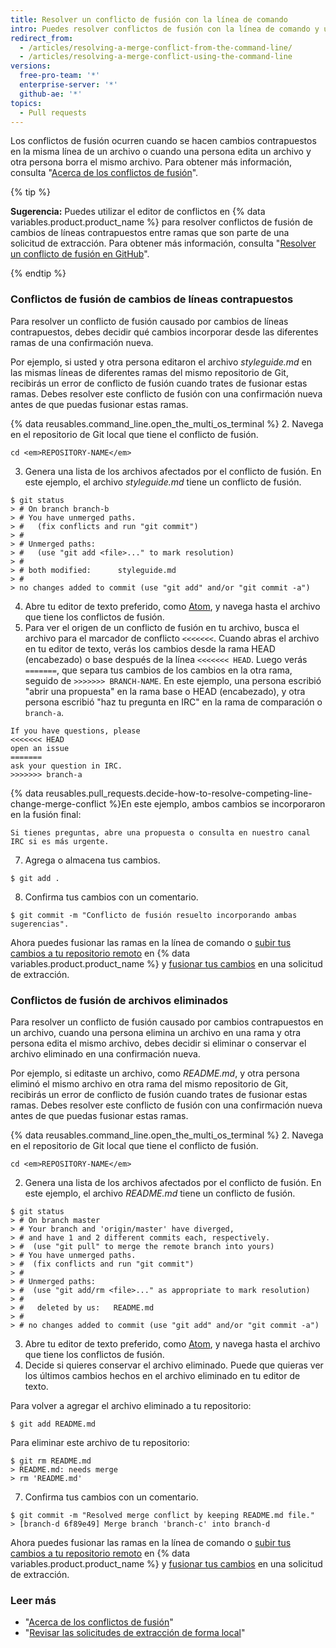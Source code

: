 ```yaml
---
title: Resolver un conflicto de fusión con la línea de comando
intro: Puedes resolver conflictos de fusión con la línea de comando y un editor de texto.
redirect_from:
  - /articles/resolving-a-merge-conflict-from-the-command-line/
  - /articles/resolving-a-merge-conflict-using-the-command-line
versions:
  free-pro-team: '*'
  enterprise-server: '*'
  github-ae: '*'
topics:
  - Pull requests
---
```


Los conflictos de fusión ocurren cuando se hacen cambios contrapuestos en la misma línea de un archivo o cuando una persona edita un archivo y otra persona borra el mismo archivo. Para obtener más información, consulta "[Acerca de los conflictos de fusión](/articles/about-merge-conflicts/)".

{% tip %}

**Sugerencia:** Puedes utilizar el editor de conflictos en {% data variables.product.product_name %} para resolver conflictos de fusión de cambios de líneas contrapuestos entre ramas que son parte de una solicitud de extracción. Para obtener más información, consulta "[Resolver un conflicto de fusión en GitHub](/articles/resolving-a-merge-conflict-on-github)".

{% endtip %}

### Conflictos de fusión de cambios de líneas contrapuestos

Para resolver un conflicto de fusión causado por cambios de líneas contrapuestos, debes decidir qué cambios incorporar desde las diferentes ramas de una confirmación nueva.

Por ejemplo, si usted y otra persona editaron el archivo _styleguide.md_ en las mismas líneas de diferentes ramas del mismo repositorio de Git, recibirás un error de conflicto de fusión cuando trates de fusionar estas ramas. Debes resolver este conflicto de fusión con una confirmación nueva antes de que puedas fusionar estas ramas.

{% data reusables.command_line.open_the_multi_os_terminal %}
2. Navega en el repositorio de Git local que tiene el conflicto de fusión.
  ```shell
  cd <em>REPOSITORY-NAME</em>
  ```
3. Genera una lista de los archivos afectados por el conflicto de fusión. En este ejemplo, el archivo *styleguide.md* tiene un conflicto de fusión.
  ```shell
  $ git status
  > # On branch branch-b
  > # You have unmerged paths.
  > #   (fix conflicts and run "git commit")
  > #
  > # Unmerged paths:
  > #   (use "git add <file>..." to mark resolution)
  > #
  > # both modified:      styleguide.md
  > #
  > no changes added to commit (use "git add" and/or "git commit -a")
  ```
4. Abre tu editor de texto preferido, como [Atom](https://atom.io/), y navega hasta el archivo que tiene los conflictos de fusión.
5. Para ver el origen de un conflicto de fusión en tu archivo, busca el archivo para el marcador de conflicto `<<<<<<<`. Cuando abras el archivo en tu editor de texto, verás los cambios desde la rama HEAD (encabezado) o base después de la línea `<<<<<<< HEAD`. Luego verás `=======`, que separa tus cambios de los cambios en la otra rama, seguido de `>>>>>>> BRANCH-NAME`. En este ejemplo, una persona escribió "abrir una propuesta" en la rama base o HEAD (encabezado), y otra persona escribió "haz tu pregunta en IRC" en la rama de comparación o `branch-a`.

 ```
If you have questions, please
<<<<<<< HEAD
open an issue
=======
ask your question in IRC.
>>>>>>> branch-a
  ```
{% data reusables.pull_requests.decide-how-to-resolve-competing-line-change-merge-conflict %}En este ejemplo, ambos cambios se incorporaron en la fusión final:

  ```shell
  Si tienes preguntas, abre una propuesta o consulta en nuestro canal IRC si es más urgente.
  ```
7. Agrega o almacena tus cambios.
  ```shell
  $ git add .
  ```
8. Confirma tus cambios con un comentario.
  ```shell
  $ git commit -m "Conflicto de fusión resuelto incorporando ambas sugerencias".
  ```

Ahora puedes fusionar las ramas en la línea de comando o [subir tus cambios a tu repositorio remoto](/articles/pushing-commits-to-a-remote-repository/) en {% data variables.product.product_name %} y [fusionar tus cambios](/articles/merging-a-pull-request/) en una solicitud de extracción.

### Conflictos de fusión de archivos eliminados

Para resolver un conflicto de fusión causado por cambios contrapuestos en un archivo, cuando una persona elimina un archivo en una rama y otra persona edita el mismo archivo, debes decidir si eliminar o conservar el archivo eliminado en una confirmación nueva.

Por ejemplo, si editaste un archivo, como *README.md*, y otra persona eliminó el mismo archivo en otra rama del mismo repositorio de Git, recibirás un error de conflicto de fusión cuando trates de fusionar estas ramas. Debes resolver este conflicto de fusión con una confirmación nueva antes de que puedas fusionar estas ramas.

{% data reusables.command_line.open_the_multi_os_terminal %}
2. Navega en el repositorio de Git local que tiene el conflicto de fusión.
  ```shell
  cd <em>REPOSITORY-NAME</em>
  ```
2. Genera una lista de los archivos afectados por el conflicto de fusión. En este ejemplo, el archivo *README.md* tiene un conflicto de fusión.
  ```shell
  $ git status
  > # On branch master
  > # Your branch and 'origin/master' have diverged,
  > # and have 1 and 2 different commits each, respectively.
  > #  (use "git pull" to merge the remote branch into yours)
  > # You have unmerged paths.
  > #  (fix conflicts and run "git commit")
  > #
  > # Unmerged paths:
  > #  (use "git add/rm <file>..." as appropriate to mark resolution)
  > #
  > #   deleted by us:   README.md
  > #
  > # no changes added to commit (use "git add" and/or "git commit -a")
  ```
3. Abre tu editor de texto preferido, como [Atom](https://atom.io/), y navega hasta el archivo que tiene los conflictos de fusión.
6. Decide si quieres conservar el archivo eliminado. Puede que quieras ver los últimos cambios hechos en el archivo eliminado en tu editor de texto.

 Para volver a agregar el archivo eliminado a tu repositorio:
  ```shell
  $ git add README.md
  ```
 Para eliminar este archivo de tu repositorio:
  ```shell
  $ git rm README.md
  > README.md: needs merge
  > rm 'README.md'
  ```
7. Confirma tus cambios con un comentario.
  ```shell
  $ git commit -m "Resolved merge conflict by keeping README.md file."
  > [branch-d 6f89e49] Merge branch 'branch-c' into branch-d
  ```

Ahora puedes fusionar las ramas en la línea de comando o [subir tus cambios a tu repositorio remoto](/articles/pushing-commits-to-a-remote-repository/) en {% data variables.product.product_name %} y [fusionar tus cambios](/articles/merging-a-pull-request/) en una solicitud de extracción.

### Leer más

- "[Acerca de los conflictos de fusión](/articles/about-merge-conflicts)"
- "[Revisar las solicitudes de extracción de forma local](/articles/checking-out-pull-requests-locally/)"
